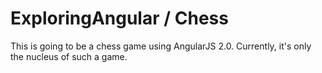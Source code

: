 # ExploringAngular / Chess

This is going to be a chess game using AngularJS 2.0. Currently, it's only the nucleus of such a game.
